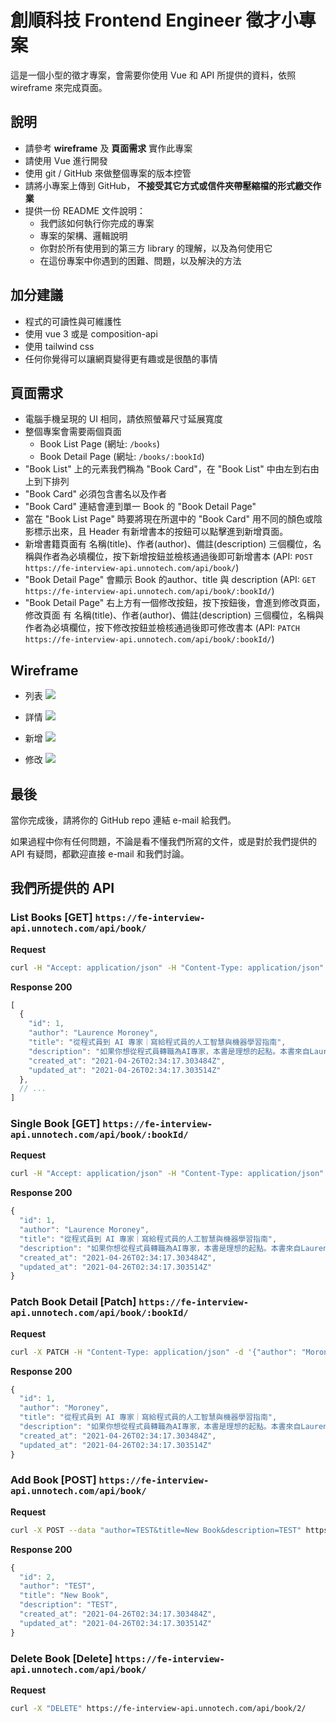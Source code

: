 # 創順科技 Frontend Engineer 徵才小專案

這是一個小型的徵才專案，會需要你使用 Vue 和 API 所提供的資料，依照 wireframe 來完成頁面。

## 說明

- 請參考 **wireframe** 及 **頁面需求** 實作此專案
- 請使用 Vue 進行開發
- 使用 git / GitHub 來做整個專案的版本控管
- 請將小專案上傳到 GitHub， **不接受其它方式或信件夾帶壓縮檔的形式繳交作業**
- 提供一份 README 文件說明：
  - 我們該如何執行你完成的專案
  - 專案的架構、邏輯說明
  - 你對於所有使用到的第三方 library 的理解，以及為何使用它
  - 在這份專案中你遇到的困難、問題，以及解決的方法

## 加分建議

- 程式的可讀性與可維護性
- 使用 vue 3 或是 composition-api
- 使用 tailwind css
- 任何你覺得可以讓網頁變得更有趣或是很酷的事情

## 頁面需求

- 電腦手機呈現的 UI 相同，請依照螢幕尺寸延展寬度
- 整個專案會需要兩個頁面
  - Book List Page (網址: `/books`)
  - Book Detail Page (網址: `/books/:bookId`)
- "Book List" 上的元素我們稱為 "Book Card"，在 "Book List" 中由左到右由上到下排列
- "Book Card" 必須包含書名以及作者
- "Book Card" 連結會連到單一 Book 的 "Book Detail Page"
- 當在 "Book List Page" 時要將現在所選中的 "Book Card" 用不同的顏色或陰影標示出來，且 Header 有新增書本的按鈕可以點擊進到新增頁面。
- 新增書籍頁面有 名稱(title)、作者(author)、備註(description) 三個欄位，名稱與作者為必填欄位，按下新增按鈕並檢核通過後即可新增書本 (API: `POST https://fe-interview-api.unnotech.com/api/book/`)
- "Book Detail Page" 會顯示 Book 的author、title 與 description (API: `GET https://fe-interview-api.unnotech.com/api/book/:bookId/`)
- "Book Detail Page" 右上方有一個修改按鈕，按下按鈕後，會進到修改頁面，修改頁面 有 名稱(title)、作者(author)、備註(description) 三個欄位，名稱與作者為必填欄位，按下修改按鈕並檢核通過後即可修改書本 (API: `PATCH https://fe-interview-api.unnotech.com/api/book/:bookId/`)

## Wireframe

- 列表
![](assets/列表.png)

- 詳情
![](assets/詳情.png)

- 新增
![](assets/新增.png)

- 修改
![](assets/修改.png)

## 最後

當你完成後，請將你的 GitHub repo 連結 e-mail 給我們。

如果過程中你有任何問題，不論是看不懂我們所寫的文件，或是對於我們提供的 API 有疑問，都歡迎直接 e-mail 和我們討論。

## 我們所提供的 API

### List Books [GET] `https://fe-interview-api.unnotech.com/api/book/`

**Request**

```bash
curl -H "Accept: application/json" -H "Content-Type: application/json" -X GET https://fe-interview-api.unnotech.com/api/book/
```

**Response 200**

```js
[
  {
    "id": 1,
    "author": "Laurence Moroney",
    "title": "從程式員到 AI 專家｜寫給程式員的人工智慧與機器學習指南",
    "description": "如果你想從程式員轉職為AI專家，本書是理想的起點。本書來自Laurence Moroney的成功AI課程，將會帶著你親自動手寫程式，讓你充滿信心地學習重要的主題，你要做的，只是用Python和它的資料表示法及陣列處理法來做實驗。  你會學到如何實作機器學習最常見的場景，包括電腦視覺、自然語言處理(NLP)，以及在web、行動設備、雲端與嵌入式等執行環境中建立序列模型。大多數的機器學習書籍在一開始都會展示大量且令人生畏的高等數學，但這本書提供實用的課程，直接帶你編寫實用的程式。",
    "created_at": "2021-04-26T02:34:17.303484Z",
    "updated_at": "2021-04-26T02:34:17.303514Z"
  },
  // ...
]
```

### Single Book [GET] `https://fe-interview-api.unnotech.com/api/book/:bookId/`

**Request**

```bash
curl -H "Accept: application/json" -H "Content-Type: application/json" -X GET https://fe-interview-api.unnotech.com/api/book/1/
```

**Response 200**

```js
{
  "id": 1,
  "author": "Laurence Moroney",
  "title": "從程式員到 AI 專家｜寫給程式員的人工智慧與機器學習指南",
  "description": "如果你想從程式員轉職為AI專家，本書是理想的起點。本書來自Laurence Moroney的成功AI課程，將會帶著你親自動手寫程式，讓你充滿信心地學習重要的主題，你要做的，只是用Python和它的資料表示法及陣列處理法來做實驗。  你會學到如何實作機器學習最常見的場景，包括電腦視覺、自然語言處理(NLP)，以及在web、行動設備、雲端與嵌入式等執行環境中建立序列模型。大多數的機器學習書籍在一開始都會展示大量且令人生畏的高等數學，但這本書提供實用的課程，直接帶你編寫實用的程式。",
  "created_at": "2021-04-26T02:34:17.303484Z",
  "updated_at": "2021-04-26T02:34:17.303514Z"
}
```

### Patch Book Detail [Patch] `https://fe-interview-api.unnotech.com/api/book/:bookId/`

**Request**

```bash
curl -X PATCH -H "Content-Type: application/json" -d '{"author": "Moroney"}' "https://fe-interview-api.unnotech.com/api/book/1"
```

**Response 200**

```js
{
  "id": 1,
  "author": "Moroney",
  "title": "從程式員到 AI 專家｜寫給程式員的人工智慧與機器學習指南",
  "description": "如果你想從程式員轉職為AI專家，本書是理想的起點。本書來自Laurence Moroney的成功AI課程，將會帶著你親自動手寫程式，讓你充滿信心地學習重要的主題，你要做的，只是用Python和它的資料表示法及陣列處理法來做實驗。  你會學到如何實作機器學習最常見的場景，包括電腦視覺、自然語言處理(NLP)，以及在web、行動設備、雲端與嵌入式等執行環境中建立序列模型。大多數的機器學習書籍在一開始都會展示大量且令人生畏的高等數學，但這本書提供實用的課程，直接帶你編寫實用的程式。",
  "created_at": "2021-04-26T02:34:17.303484Z",
  "updated_at": "2021-04-26T02:34:17.303514Z"
}
```

### Add Book [POST] `https://fe-interview-api.unnotech.com/api/book/`

**Request**

```bash
curl -X POST --data "author=TEST&title=New Book&description=TEST" https://fe-interview-api.unnotech.com/api/book/
```

**Response 200**

```js
{
  "id": 2,
  "author": "TEST",
  "title": "New Book",
  "description": "TEST",
  "created_at": "2021-04-26T02:34:17.303484Z",
  "updated_at": "2021-04-26T02:34:17.303514Z"
}
```

### Delete Book [Delete] `https://fe-interview-api.unnotech.com/api/book/`

**Request**

```bash
curl -X "DELETE" https://fe-interview-api.unnotech.com/api/book/2/
```

